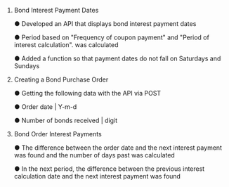 1. Bond Interest Payment Dates

    ● Developed an API that displays bond interest payment dates

    ● Period based on "Frequency of coupon payment" and "Period of interest calculation". was calculated

    ● Added a function so that payment dates do not fall on Saturdays and Sundays
    

2. Creating a Bond Purchase Order

   ● Getting the following data with the API via POST

   ● Order date | Y-m-d

   ● Number of bonds received | digit
   

3. Bond Order Interest Payments

   ● The difference between the order date and the next interest payment was found and the number of days past was calculated

   ● In the next period, the difference between the previous interest calculation date and the next interest payment was found


 
